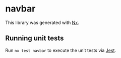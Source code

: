 # navbar

This library was generated with [Nx](https://nx.dev).

## Running unit tests

Run `nx test navbar` to execute the unit tests via [Jest](https://jestjs.io).
